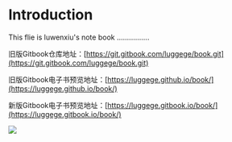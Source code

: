 # Introduction

This flie is luwenxiu's note book ................

旧版Gitbook仓库地址：[https://git.gitbook.com/luggege/book.git](https://git.gitbook.com/luggege/book.git)

旧版Gitbook电子书预览地址：[https://luggege.github.io/book/](https://luggege.github.io/book/)

新版Gitbook电子书预览地址：[https://luggege.gitbook.io/book/](https://luggege.gitbook.io/book/)

![](https://github.com/luggege/book/tree/8b07e4f4975cbf2e0651328d8c975f28d65feccd/.gitbook/assets/xue-xi-ren-wu-gui-hua.png)

